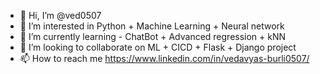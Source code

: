 - 👋 Hi, I’m @ved0507
- 👀 I’m interested in  Python + Machine Learning + Neural network 
- 🌱 I’m currently learning - ChatBot + Advanced regression + kNN
- 💞️ I’m looking to collaborate on ML + CICD + Flask + Django project
- 📫 How to reach me https://www.linkedin.com/in/vedavyas-burli0507/

<!---
ved0507/ved0507 is a ✨ special ✨ repository because its `README.md` (this file) appears on your GitHub profile.
You can click the Preview link to take a look at your changes.
--->
